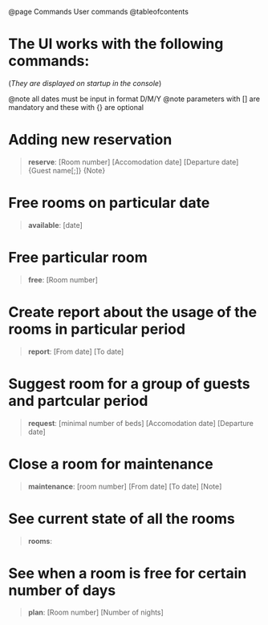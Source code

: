 @page Commands User commands
@tableofcontents

# The UI works with the following commands:
(*They are displayed on startup in the console*)

@note all dates must be input in format D/M/Y
@note parameters with [] are mandatory and these with {} are optional

# Adding new reservation

> **reserve**: [Room number] [Accomodation date] [Departure date] {Guest name[;]} {Note}

# Free rooms on particular date

> **available**: [date]

# Free particular room

> **free**: [Room number]

# Create report about the usage of the rooms in particular period

> **report**: [From date] [To date]

# Suggest room for a group of guests and partcular period

> **request**: [minimal number of beds] [Accomodation date] [Departure date]

# Close a room for maintenance

> **maintenance**: [room number] [From date] [To date] [Note]

# See current state of all the rooms

> **rooms**:

# See when a room is free for certain number of days

> **plan**: [Room number] [Number of nights]